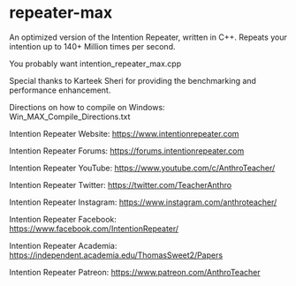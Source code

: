 # repeater-max
An optimized version of the Intention Repeater, written in C++.
Repeats your intention up to 140+ Million times per second.

You probably want intention_repeater_max.cpp

Special thanks to Karteek Sheri for providing the benchmarking and performance enhancement.

Directions on how to compile on Windows: Win_MAX_Compile_Directions.txt

Intention Repeater Website: https://www.intentionrepeater.com

Intention Repeater Forums: https://forums.intentionrepeater.com

Intention Repeater YouTube: https://www.youtube.com/c/AnthroTeacher/

Intention Repeater Twitter: https://twitter.com/TeacherAnthro

Intention Repeater Instagram: https://www.instagram.com/anthroteacher/

Intention Repeater Facebook: https://www.facebook.com/IntentionRepeater/

Intention Repeater Academia: https://independent.academia.edu/ThomasSweet2/Papers

Intention Repeater Patreon: https://www.patreon.com/AnthroTeacher
